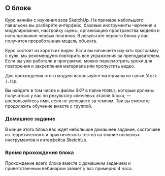 ## О блоке

Курс начнём с изучения азов SketchUp. На примере небольшого павильона вы разберёте интерфейс, базовые инструменты черчения и моделирования, настройку сцены, организацию пространства модели и использование первых плагинов. В результате первого блока у вас получится проработанная модель объекта.

Курс состоит из коротких видео. Если вы начинаете изучать программу с нуля, мы рекомендуем повторить все упражнения за преподавателем. Если вы уже работали в программе, можно пересмотреть уроки для повторения и закрепления материала или пропустить видео.


Для прохождения этого модуля используйте материалы из папки `Block 1.zip`.  

Вы найдете в том числе и файлы  SKP в папке `MODELS`, которые должны получаться у вас по результату ключевых этапов блока, — воспользуйтесь ими, если не успеваете за темпом. Так вы сможете продолжить обучение вместе с группой.

### Домашнее задание

В конце этого блока вас ждет небольшое домашнее задание, состоящее из теоретического и практического тестов на знание основных инструментов и интерфейса SketchUp.

### Время прохождения блока

Прохождение всего блока вместе с домашним заданием и приветственным вебинаром займёт у вас примерно 4 часа.